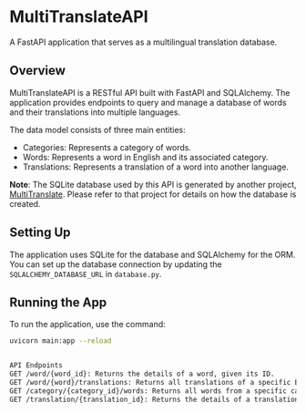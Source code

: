 # MultiTranslateAPI

A FastAPI application that serves as a multilingual translation database. 

## Overview

MultiTranslateAPI is a RESTful API built with FastAPI and SQLAlchemy. The application provides endpoints to query and manage a database of words and their translations into multiple languages.

The data model consists of three main entities:

- Categories: Represents a category of words.
- Words: Represents a word in English and its associated category.
- Translations: Represents a translation of a word into another language.



**Note**: The SQLite database used by this API is generated by another project, [MultiTranslate](https://github.com/edErikson/MultiTranslate). Please refer to that project for details on how the database is created.
## Setting Up

The application uses SQLite for the database and SQLAlchemy for the ORM. You can set up the database connection by updating the `SQLALCHEMY_DATABASE_URL` in `database.py`.

## Running the App

To run the application, use the command:

```bash
uvicorn main:app --reload


API Endpoints
GET /word/{word_id}: Returns the details of a word, given its ID.
GET /word/{word}/translations: Returns all translations of a specific English word.
GET /category/{category_id}/words: Returns all words from a specific category, given its ID.
GET /translation/{translation_id}: Returns the details of a translation, given its ID.
